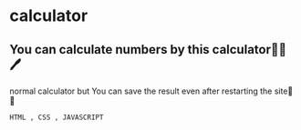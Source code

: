 # calculator
## You can calculate numbers by this calculator📏📌🖊
normal calculator but You can save the result even after restarting the site📌📕
```bash
HTML , CSS , JAVASCRIPT 
```
